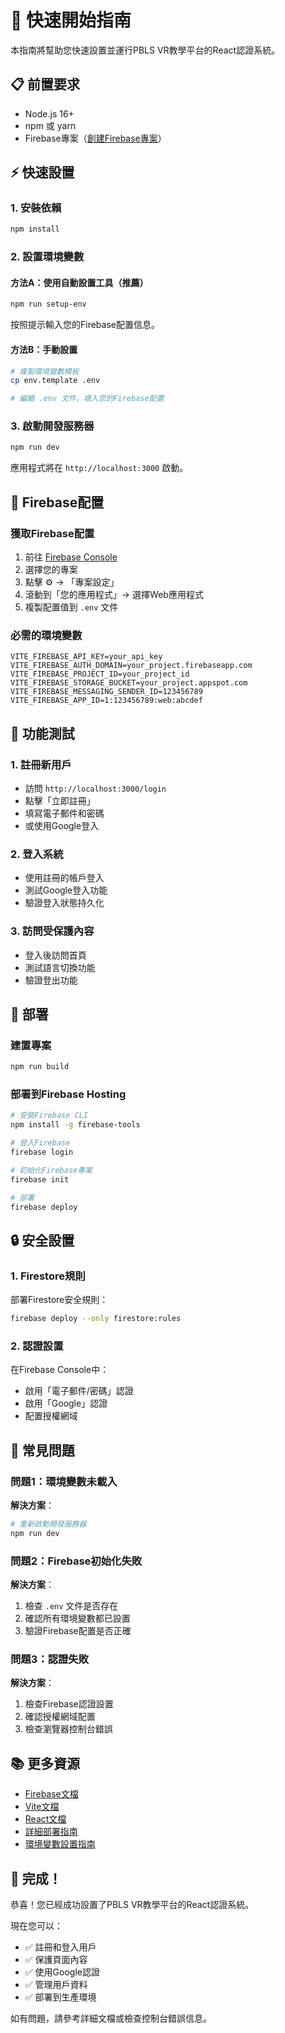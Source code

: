 # 🚀 快速開始指南

本指南將幫助您快速設置並運行PBLS VR教學平台的React認證系統。

## 📋 前置要求

- Node.js 16+ 
- npm 或 yarn
- Firebase專案（[創建Firebase專案](https://console.firebase.google.com/)）

## ⚡ 快速設置

### 1. 安裝依賴

```bash
npm install
```

### 2. 設置環境變數

#### 方法A：使用自動設置工具（推薦）

```bash
npm run setup-env
```

按照提示輸入您的Firebase配置信息。

#### 方法B：手動設置

```bash
# 複製環境變數模板
cp env.template .env

# 編輯 .env 文件，填入您的Firebase配置
```

### 3. 啟動開發服務器

```bash
npm run dev
```

應用程式將在 `http://localhost:3000` 啟動。

## 🔧 Firebase配置

### 獲取Firebase配置

1. 前往 [Firebase Console](https://console.firebase.google.com/)
2. 選擇您的專案
3. 點擊 ⚙️ → 「專案設定」
4. 滾動到「您的應用程式」→ 選擇Web應用程式
5. 複製配置值到 `.env` 文件

### 必需的環境變數

```env
VITE_FIREBASE_API_KEY=your_api_key
VITE_FIREBASE_AUTH_DOMAIN=your_project.firebaseapp.com
VITE_FIREBASE_PROJECT_ID=your_project_id
VITE_FIREBASE_STORAGE_BUCKET=your_project.appspot.com
VITE_FIREBASE_MESSAGING_SENDER_ID=123456789
VITE_FIREBASE_APP_ID=1:123456789:web:abcdef
```

## 🎯 功能測試

### 1. 註冊新用戶
- 訪問 `http://localhost:3000/login`
- 點擊「立即註冊」
- 填寫電子郵件和密碼
- 或使用Google登入

### 2. 登入系統
- 使用註冊的帳戶登入
- 測試Google登入功能
- 驗證登入狀態持久化

### 3. 訪問受保護內容
- 登入後訪問首頁
- 測試語言切換功能
- 驗證登出功能

## 🚀 部署

### 建置專案

```bash
npm run build
```

### 部署到Firebase Hosting

```bash
# 安裝Firebase CLI
npm install -g firebase-tools

# 登入Firebase
firebase login

# 初始化Firebase專案
firebase init

# 部署
firebase deploy
```

## 🔒 安全設置

### 1. Firestore規則

部署Firestore安全規則：

```bash
firebase deploy --only firestore:rules
```

### 2. 認證設置

在Firebase Console中：
- 啟用「電子郵件/密碼」認證
- 啟用「Google」認證
- 配置授權網域

## 🐛 常見問題

### 問題1：環境變數未載入

**解決方案**：
```bash
# 重新啟動開發服務器
npm run dev
```

### 問題2：Firebase初始化失敗

**解決方案**：
1. 檢查 `.env` 文件是否存在
2. 確認所有環境變數都已設置
3. 驗證Firebase配置是否正確

### 問題3：認證失敗

**解決方案**：
1. 檢查Firebase認證設置
2. 確認授權網域配置
3. 檢查瀏覽器控制台錯誤

## 📚 更多資源

- [Firebase文檔](https://firebase.google.com/docs)
- [Vite文檔](https://vitejs.dev/)
- [React文檔](https://react.dev/)
- [詳細部署指南](REACT_AUTH_DEPLOYMENT.md)
- [環境變數設置指南](FIREBASE_ENV_SETUP.md)

## 🎉 完成！

恭喜！您已經成功設置了PBLS VR教學平台的React認證系統。

現在您可以：
- ✅ 註冊和登入用戶
- ✅ 保護頁面內容
- ✅ 使用Google認證
- ✅ 管理用戶資料
- ✅ 部署到生產環境

如有問題，請參考詳細文檔或檢查控制台錯誤信息。
